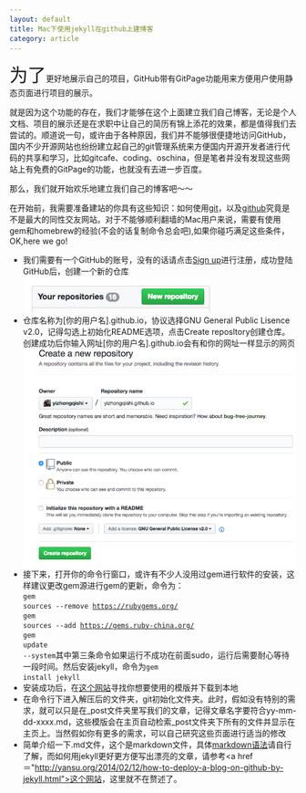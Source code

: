 ```yaml
---
layout: default
title: Mac下使用jekyll在github上建博客
category: article
---
```


<p><font size=6>为了</font>更好地展示自己的项目，GitHub带有GitPage功能用来方便用户使用静态页面进行项目的展示。</p>

就是因为这个功能的存在，我们才能够在这个上面建立我们自己博客，无论是个人文档、项目的展示还是在求职中让自己的简历有锦上添花的效果，都是值得我们去尝试的。顺道说一句，或许由于各种原因，我们并不能够很便捷地访问GitHub，国内不少开源网站也纷纷建立起自己的git管理系统来方便国内开源开发者进行代码的共享和学习，比如gitcafe、coding、oschina，但是笔者并没有发现这些网站上有免费的GitPage的功能，也就没有去进一步百度。<br>

那么，我们就开始欢乐地建立我们自己的博客吧～～<br>

在开始前，我需要准备建站的你具有这些知识：如何使用<a href="https://git-scm.com/">git</a>，以及<a href="https://github.com/">github</a>究竟是不是最大的同性交友网站。对于不能够顺利翻墙的Mac用户来说，需要有使用gem和homebrew的经验(不会的话复制命令总会吧),如果你碰巧满足这些条件，OK,here we go!<br>

* 我们需要有一个GitHub的账号，没有的话请点击<a href="https://github.com/join?source=header-home">Sign up</a>进行注册，成功登陆GitHub后，创建一个新的仓库![创建新仓库](../images/img-07-28.png)
* 仓库名称为[你的用户名].github.io，协议选择GNU General Public Lisence v2.0，记得勾选上初始化README选项，点击Create reposltory创建仓库。创建成功后你输入网址[你的用户名].github.io会有和你的网址一样显示的网页![创建新仓库](../images/img-07-28-01.png)
* 接下来，打开你的命令行窗口，或许有不少人没用过gem进行软件的安装，这样建议更改gem源进行gem的更新，命令为：<br/><code>gem sources --remove https://rubygems.org/</code><br/><code>gem sources --add https://gems.ruby-china.org/</code><br/><code>gem update --system</code>其中第三条命令如果运行不成功在前面sudo，运行后需要耐心等待一段时间。然后安装jekyll，命令为<code>gem install jekyll</code>
* 安装成功后，在<a href="http://jekyllthemes.org/">这个网站</a>寻找你想要使用的模版并下载到本地
* 在命令行下进入解压后的文件夹，git初始化文件夹。此时，假如没有特别的需求，就可以只是在_post文件夹里写我们的文章，记得文章名字要符合yy-mm-dd-xxxx.md，这些模版会在主页自动检索_post文件夹下所有的文件并显示在主页上。当然假如你有更多的需求，可以自己研究这些页面进行适当的修改
* 简单介绍一下.md文件，这个是markdown文件，具体<a href="http://www.appinn.com/markdown/">markdown语法</a>请自行了解，而如何用jekyll更好更方便写出漂亮的文章，请参考<a href＝"http://yansu.org/2014/02/12/how-to-deploy-a-blog-on-github-by-jekyll.html">这个网站</a>，这里就不在赘述了。